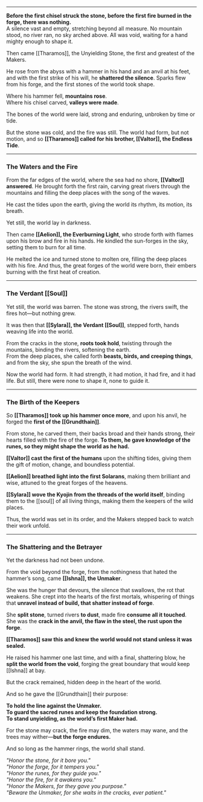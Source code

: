 
---

**Before the first chisel struck the stone, before the first fire burned in the forge, there was nothing.**  
A silence vast and empty, stretching beyond all measure. No mountain stood, no river ran, no sky arched above. All was void, waiting for a hand mighty enough to shape it.

Then came [[Tharamos]], the Unyielding Stone, the first and greatest of the Makers.

He rose from the abyss with a hammer in his hand and an anvil at his feet, and with the first strike of his will, he **shattered the silence**. Sparks flew from his forge, and the first stones of the world took shape.

Where his hammer fell, **mountains rose**.  
Where his chisel carved, **valleys were made**.  

The bones of the world were laid, strong and enduring, unbroken by time or tide.

But the stone was cold, and the fire was still. The world had form, but not motion, and so **[[Tharamos]] called for his brother, [[Valtor]], the Endless Tide**.

---

### **The Waters and the Fire**

From the far edges of the world, where the sea had no shore, **[[Valtor]] answered**. He brought forth the first rain, carving great rivers through the mountains and filling the deep places with the song of the waves.

He cast the tides upon the earth, giving the world its rhythm, its motion, its breath.

Yet still, the world lay in darkness.

Then came **[[Aelion]], the Everburning Light**, who strode forth with flames upon his brow and fire in his hands. He kindled the sun-forges in the sky, setting them to burn for all time.

He melted the ice and turned stone to molten ore, filling the deep places with his fire. And thus, the great forges of the world were born, their embers burning with the first heat of creation.

---

### **The Verdant [[Soul]]**

Yet still, the world was barren. The stone was strong, the rivers swift, the fires hot—but nothing grew.

It was then that **[[Sylara]], the Verdant [[Soul]]**, stepped forth, hands weaving life into the world.

From the cracks in the stone, **roots took hold**, twisting through the mountains, binding the rivers, softening the earth.  
From the deep places, she called forth **beasts, birds, and creeping things**, and from the sky, she spun the breath of the wind.

Now the world had form. It had strength, it had motion, it had fire, and it had life. But still, there were none to shape it, none to guide it.

---

### **The Birth of the Keepers**

So **[[Tharamos]] took up his hammer once more**, and upon his anvil, he forged the **first of the [[Grundthain]]**.

From stone, he carved them, their backs broad and their hands strong, their hearts filled with the fire of the forge. **To them, he gave knowledge of the runes, so they might shape the world as he had.**

**[[Valtor]] cast the first of the humans** upon the shifting tides, giving them the gift of motion, change, and boundless potential.

**[[Aelion]] breathed light into the first Solarans**, making them brilliant and wise, attuned to the great forges of the heavens.

**[[Sylara]] wove the Kyojin from the threads of the world itself**, binding them to the [[soul]] of all living things, making them the keepers of the wild places.

Thus, the world was set in its order, and the Makers stepped back to watch their work unfold.

---

### **The Shattering and the Betrayer**

Yet the darkness had not been undone.

From the void beyond the forge, from the nothingness that hated the hammer’s song, came **[[Ishna]], the Unmaker**.

She was the hunger that devours, the silence that swallows, the rot that weakens. She crept into the hearts of the first mortals, whispering of things that **unravel instead of build, that shatter instead of forge**.

She **split stone**, turned rivers **to dust**, made fire **consume all it touched**. She was the **crack in the anvil, the flaw in the steel, the rust upon the forge**.

**[[Tharamos]] saw this and knew the world would not stand unless it was sealed.**

He raised his hammer one last time, and with a final, shattering blow, he **split the world from the void**, forging the great boundary that would keep [[Ishna]] at bay.

But the crack remained, hidden deep in the heart of the world.

And so he gave the [[Grundthain]] their purpose:

**To hold the line against the Unmaker.**  
**To guard the sacred runes and keep the foundation strong.**  
**To stand unyielding, as the world’s first Maker had.**

For the stone may crack, the fire may dim, the waters may wane, and the trees may wither—**but the forge endures.**

And so long as the hammer rings, the world shall stand.



_"Honor the stone, for it bore you."_  
_"Honor the forge, for it tempers you."_  
_"Honor the runes, for they guide you."_  
_"Honor the fire, for it awakens you."_  
_"Honor the Makers, for they gave you purpose."_  
_"Beware the Unmaker, for she waits in the cracks, ever patient."_